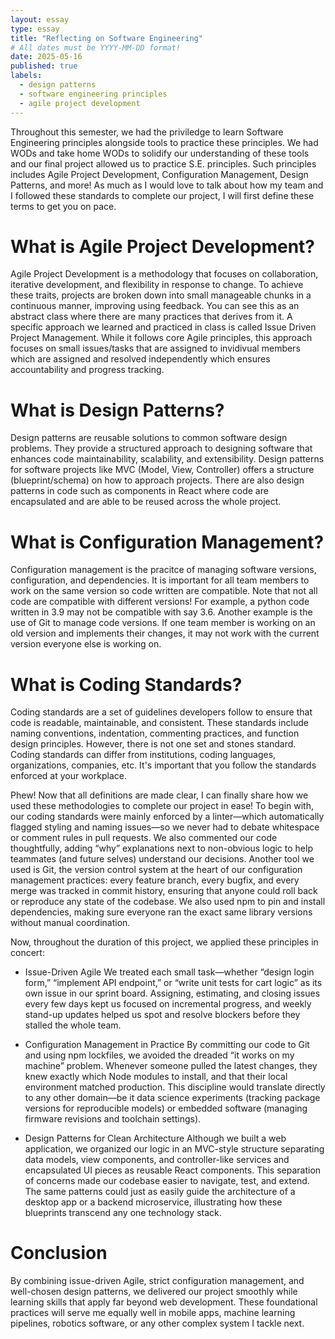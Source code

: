 ```yaml
---
layout: essay
type: essay
title: "Reflecting on Software Engineering"
# All dates must be YYYY-MM-DD format!
date: 2025-05-16
published: true
labels:
  - design patterns
  - software engineering principles
  - agile project development
---
```



Throughout this semester, we had the priviledge to learn Software Engineering principles alongside tools to practice these principles. We had WODs and take home WODs to solidify our understanding of these tools and our final project allowed us to practice S.E. principles. Such principles includes Agile Project Development, Configuration Management, Design Patterns, and more! As much as I would love to talk about how my team and I followed these standards to complete our project, I will first define these terms to get you on pace.

# What is Agile Project Development?
Agile Project Development is a methodology that focuses on collaboration, iterative development, and flexibility in response to change. To achieve these traits, projects are broken down into small manageable chunks in a continuous manner, improving using feedback. You can see this as an abstract class where there are many practices that derives from it. A specific approach we learned and practiced in class is called Issue Driven Project Management. While it follows core Agile principles, this approach focuses on small issues/tasks that are assigned to invidivual members which are assigned and resolved independently which ensures accountability and progress tracking.

# What is Design Patterns?
Design patterns are reusable solutions to common software design problems. They provide a structured approach to designing software that enhances code maintainability, scalability, and extensibility. Design patterns for software projects like MVC (Model, View, Controller) offers a structure (blueprint/schema) on how to approach projects. There are also design patterns in code such as components in React where code are encapsulated and are able to be reused across the whole project.

# What is Configuration Management?
Configuration management is the pracitce of managing software versions, configuration, and dependencies. It is important for all team members to work on the same version so code written are compatible. Note that not all code are compatible with different versions! For example, a python code written in 3.9 may not be compatible with say 3.6. Another example is the use of Git to manage code versions. If one team member is working on an old version and implements their changes, it may not work with the current version everyone else is working on.

# What is Coding Standards?
Coding standards are a set of guidelines developers follow to ensure that code is readable, maintainable, and consistent. These standards include naming conventions, indentation, commenting practices, and function design principles. However, there is not one set and stones standard. Coding standards can differ from institutions, coding languages, organizations, companies, etc. It's important that you follow the standards enforced at your workplace.

Phew! Now that all definitions are made clear, I can finally share how we used these methodologies to complete our project in ease! To begin with, our coding standards were mainly enforced by a linter—which automatically flagged styling and naming issues—so we never had to debate whitespace or comment rules in pull requests. We also commented our code thoughtfully, adding “why” explanations next to non-obvious logic to help teammates (and future selves) understand our decisions. Another tool we used is Git, the version control system at the heart of our configuration management practices: every feature branch, every bugfix, and every merge was tracked in commit history, ensuring that anyone could roll back or reproduce any state of the codebase. We also used npm to pin and install dependencies, making sure everyone ran the exact same library versions without manual coordination.

Now, throughout the duration of this project, we applied these principles in concert:

- Issue-Driven Agile
We treated each small task—whether “design login form,” “implement API endpoint,” or “write unit tests for cart logic” as its own issue in our sprint board. Assigning, estimating, and closing issues every few days kept us focused on incremental progress, and weekly stand-up updates helped us spot and resolve blockers before they stalled the whole team.

- Configuration Management in Practice
By committing our code to Git and using npm lockfiles, we avoided the dreaded “it works on my machine” problem. Whenever someone pulled the latest changes, they knew exactly which Node modules to install, and that their local environment matched production. This discipline would translate directly to any other domain—be it data science experiments (tracking package versions for reproducible models) or embedded software (managing firmware revisions and toolchain settings).

- Design Patterns for Clean Architecture
Although we built a web application, we organized our logic in an MVC-style structure separating data models, view components, and controller-like services and encapsulated UI pieces as reusable React components. This separation of concerns made our codebase easier to navigate, test, and extend. The same patterns could just as easily guide the architecture of a desktop app or a backend microservice, illustrating how these blueprints transcend any one technology stack.


# Conclusion
By combining issue-driven Agile, strict configuration management, and well-chosen design patterns, we delivered our project smoothly while learning skills that apply far beyond web development. These foundational practices will serve me equally well in mobile apps, machine learning pipelines, robotics software, or any other complex system I tackle next.
